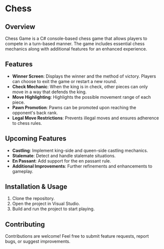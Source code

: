 # Chess

## Overview
Chess Game is a C# console-based chess game that allows players to compete in a turn-based manner. The game includes essential chess mechanics along with additional features for an enhanced experience.

## Features
- **Winner Screen**: Displays the winner and the method of victory. Players can choose to exit the game or restart a new round.
- **Check Mechanic**: When the king is in check, other pieces can only move in a way that defends the king.
- **Move Highlighting**: Highlights the possible movement range of each piece.
- **Pawn Promotion**: Pawns can be promoted upon reaching the opponent's back rank.
- **Legal Move Restrictions**: Prevents illegal moves and ensures adherence to chess rules.

## Upcoming Features
- **Castling**: Implement king-side and queen-side castling mechanics.
- **Stalemate**: Detect and handle stalemate situations.
- **En Passant**: Add support for the en passant rule.
- **Additional Improvements**: Further refinements and enhancements to gameplay.

## Installation & Usage
1. Clone the repository.
2. Open the project in Visual Studio.
3. Build and run the project to start playing.

## Contributing
Contributions are welcome! Feel free to submit feature requests, report bugs, or suggest improvements.
